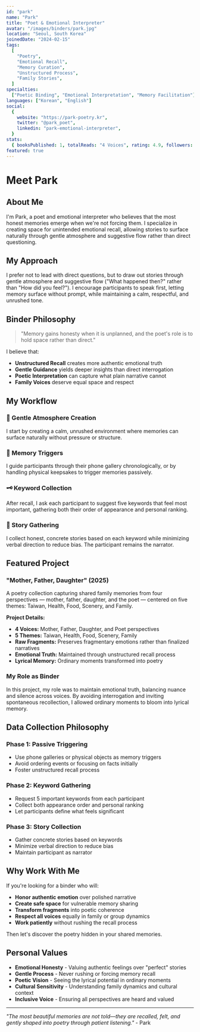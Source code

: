 ```yaml
---
id: "park"
name: "Park"
title: "Poet & Emotional Interpreter"
avatar: "/images/binders/park.jpg"
location: "Seoul, South Korea"
joinedDate: "2024-02-15"
tags:
  [
    "Poetry",
    "Emotional Recall",
    "Memory Curation",
    "Unstructured Process",
    "Family Stories",
  ]
specialties:
  ["Poetic Binding", "Emotional Interpretation", "Memory Facilitation"]
languages: ["Korean", "English"]
social:
  {
    website: "https://park-poetry.kr",
    twitter: "@park_poet",
    linkedin: "park-emotional-interpreter",
  }
stats:
  { booksPublished: 1, totalReads: "4 Voices", rating: 4.9, followers: 320 }
featured: true
---
```


# Meet Park

## About Me

I'm Park, a poet and emotional interpreter who believes that the most honest memories emerge when we're not forcing them. I specialize in creating space for unintended emotional recall, allowing stories to surface naturally through gentle atmosphere and suggestive flow rather than direct questioning.

## My Approach

I prefer not to lead with direct questions, but to draw out stories through gentle atmosphere and suggestive flow ("What happened then?" rather than "How did you feel?"). I encourage participants to speak first, letting memory surface without prompt, while maintaining a calm, respectful, and unrushed tone.

## Binder Philosophy

> "Memory gains honesty when it is unplanned, and the poet's role is to hold space rather than direct."

I believe that:

- **Unstructured Recall** creates more authentic emotional truth
- **Gentle Guidance** yields deeper insights than direct interrogation
- **Poetic Interpretation** can capture what plain narrative cannot
- **Family Voices** deserve equal space and respect

## My Workflow

### 🌸 Gentle Atmosphere Creation

I start by creating a calm, unrushed environment where memories can surface naturally without pressure or structure.

### 📱 Memory Triggers

I guide participants through their phone gallery chronologically, or by handling physical keepsakes to trigger memories passively.

### 🗝️ Keyword Collection

After recall, I ask each participant to suggest five keywords that feel most important, gathering both their order of appearance and personal ranking.

### 📖 Story Gathering

I collect honest, concrete stories based on each keyword while minimizing verbal direction to reduce bias. The participant remains the narrator.

## Featured Project

### "Mother, Father, Daughter" (2025)

A poetry collection capturing shared family memories from four perspectives — mother, father, daughter, and the poet — centered on five themes: Taiwan, Health, Food, Scenery, and Family.

**Project Details:**

- **4 Voices:** Mother, Father, Daughter, and Poet perspectives
- **5 Themes:** Taiwan, Health, Food, Scenery, Family
- **Raw Fragments:** Preserves fragmentary emotions rather than finalized narratives
- **Emotional Truth:** Maintained through unstructured recall process
- **Lyrical Memory:** Ordinary moments transformed into poetry

### My Role as Binder

In this project, my role was to maintain emotional truth, balancing nuance and silence across voices. By avoiding interrogation and inviting spontaneous recollection, I allowed ordinary moments to bloom into lyrical memory.

## Data Collection Philosophy

### Phase 1: Passive Triggering

- Use phone galleries or physical objects as memory triggers
- Avoid ordering events or focusing on facts initially
- Foster unstructured recall process

### Phase 2: Keyword Gathering

- Request 5 important keywords from each participant
- Collect both appearance order and personal ranking
- Let participants define what feels significant

### Phase 3: Story Collection

- Gather concrete stories based on keywords
- Minimize verbal direction to reduce bias
- Maintain participant as narrator

## Why Work With Me

If you're looking for a binder who will:

- **Honor authentic emotion** over polished narrative
- **Create safe space** for vulnerable memory sharing
- **Transform fragments** into poetic coherence
- **Respect all voices** equally in family or group dynamics
- **Work patiently** without rushing the recall process

Then let's discover the poetry hidden in your shared memories.

## Personal Values

- **Emotional Honesty** - Valuing authentic feelings over "perfect" stories
- **Gentle Process** - Never rushing or forcing memory recall
- **Poetic Vision** - Seeing the lyrical potential in ordinary moments
- **Cultural Sensitivity** - Understanding family dynamics and cultural context
- **Inclusive Voice** - Ensuring all perspectives are heard and valued

---

_"The most beautiful memories are not told—they are recalled, felt, and gently shaped into poetry through patient listening."_ - Park
